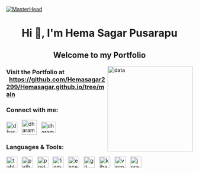 [![MasterHead](https://64.media.tumblr.com/e208a7585ff89d79afbd355ad9351991/3f44fb481ccdf2ae-00/s1280x1920/5cf6aaf74177d6f3615b0a814e4acaf99e259d77.gifv)](https://dharamdudi.github.io)
<h1 align="center">Hi 👋, I'm Hema Sagar Pusarapu<br> </h1>
<h2 align="center">Welcome to my Portfolio</h2>
<img align="right" alt="data" height="230" src="https://media4.giphy.com/media/v1.Y2lkPTc5MGI3NjExc2FseWwxeWI1bzJ5OGh2Z2Zqejd3dzR1d2IzamI2Mnk1bHB5OGFhNiZlcD12MV9pbnRlcm5hbF9naWZfYnlfaWQmY3Q9Zw/usXZmmgP9Z7kf39fnq/giphy.gif">

<h3>Visit the Portfolio at &nbsp;&nbsp;<a href="https://dharamdudi.github.io" target="blank">https://github.com/Hemasagar2299/Hemasagar.github.io/tree/main</a></h3> 


<h3 align="left">Connect with me:</h3>
<p align="left">
<a href="https://linkedin.com/in/dharamdudi" target="blank"><img align="center" src="https://raw.githubusercontent.com/rahuldkjain/github-profile-readme-generator/master/src/images/icons/Social/linked-in-alt.svg" alt="dharamdudi" height="30" width="30" ></a> &nbsp;
<a href="https://www.hackerrank.com/dharamdudi" target="blank"><img align="center" src="https://raw.githubusercontent.com/rahuldkjain/github-profile-readme-generator/master/src/images/icons/Social/hackerrank.svg" alt="dharamdudi" height="40" width="40" ></a> &nbsp;
<a href="https://www.leetcode.com/dharamdudi" target="blank"><img align="center" src="https://raw.githubusercontent.com/rahuldkjain/github-profile-readme-generator/master/src/images/icons/Social/leet-code.svg" alt="dharamdudi" height="30" width="40" ></a>
</p>

<h3 align="left">Languages & Tools:</h3>
<p align="left">
<a href="https://www.github.com/dharamdudi" ><img align="center" src="https://cdn.worldvectorlogo.com/logos/tableau-software.svg" alt="tableau" height="30" width="30" ></a> &nbsp;
<a href="https://www.github.com/dharamdudi" ><img align="center" src="https://cdn.worldvectorlogo.com/logos/python-5.svg" alt="python" height="30" width="30" ></a> &nbsp;
<a href="https://www.github.com/dharamdudi" "><img align="center" src="https://cdn.worldvectorlogo.com/logos/postgresql.svg" alt="postgresql" height="30" width="30" ></a> &nbsp;
<a href="https://www.github.com/dharamdudi" ><img align="center" src="https://www.vectorlogo.zone/logos/figma/figma-icon.svg" alt="figma" height="30" width="30" ></a> &nbsp;
<a href="https://www.github.com/dharamdudi" ><img align="center" src="https://cdn.worldvectorlogo.com/logos/excel-4.svg" alt="excel" height="30" width="30" ></a> &nbsp;
<a href="https://www.github.com/dharamdudi" ><img align="center" src="https://cdn.worldvectorlogo.com/logos/git-icon.svg" alt="git" height="30" width="30" ></a> &nbsp;
<a href="https://www.github.com/dharamdudi" ><img align="center" src="https://www.vectorlogo.zone/logos/elasticco_kibana/elasticco_kibana-icon.svg" alt="kibana" height="30" width="30" ></a> &nbsp;
<a href="https://www.github.com/dharamdudi" ><img align="center" src="https://cdn.worldvectorlogo.com/logos/visual-studio-code-1.svg" alt="vscode" height="30" width="30" ></a> &nbsp;
<a href="https://www.github.com/dharamdudi" "><img align="center" src="https://cdn.worldvectorlogo.com/logos/jira-3.svg" alt="jora" height="30" width="30" ></a> &nbsp;
</p>
